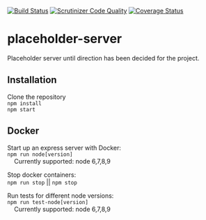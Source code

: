 
[![Build Status](https://travis-ci.org/Paikz/ramverk2.svg?branch=master)](https://travis-ci.org/Paikz/ramverk2)
[![Scrutinizer Code Quality](https://scrutinizer-ci.com/g/Paikz/ramverk2/badges/quality-score.png?b=master)](https://scrutinizer-ci.com/g/Paikz/ramverk2/?branch=master)
[![Coverage Status](https://coveralls.io/repos/github/Paikz/ramverk2/badge.svg?branch=master)](https://coveralls.io/github/Paikz/ramverk2?branch=master)

# placeholder-server

Placeholder server until direction has been decided for the project.

## Installation

Clone the repository  
`npm install`  
`npm start`  

## Docker

Start up an express server with Docker:  
`npm run node[version]`  
&nbsp;&nbsp;&nbsp;&nbsp;Currently supported: node 6,7,8,9

Stop docker containers:  
`npm run stop` || `npm stop`  

Run tests for different node versions:  
`npm run test-node[version]`  
&nbsp;&nbsp;&nbsp;&nbsp;Currently supported: node 6,7,8,9
